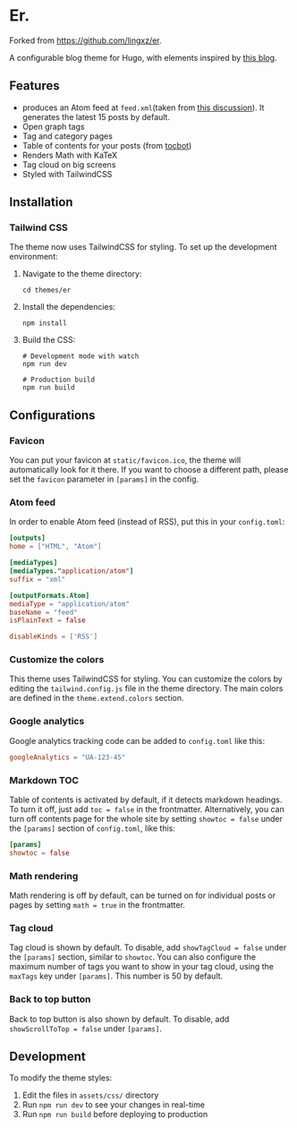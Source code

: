 # Er.

Forked from https://github.com/lingxz/er.

A configurable blog theme for Hugo, with elements inspired by [this blog](https://aranair.github.io/posts/).

## Features
- produces an Atom feed at `feed.xml`(taken from [this discussion](https://github.com/comfusion/after-dark/issues/32)). It generates the latest 15 posts by default.
- Open graph tags
- Tag and category pages
- Table of contents for your posts (from [tocbot](https://github.com/tscanlin/tocbot))
- Renders Math with KaTeX
- Tag cloud on big screens
- Styled with TailwindCSS

## Installation

### Tailwind CSS

The theme now uses TailwindCSS for styling. To set up the development environment:

1. Navigate to the theme directory:
   ```
   cd themes/er
   ```

2. Install the dependencies:
   ```
   npm install
   ```

3. Build the CSS:
   ```
   # Development mode with watch
   npm run dev

   # Production build
   npm run build
   ```

## Configurations

### Favicon

You can put your favicon at `static/favicon.ico`, the theme will automatically look for it there. If you want to choose a different path, please set the `favicon` parameter in `[params]` in the config.

### Atom feed

In order to enable Atom feed (instead of RSS), put this in your `config.toml`:

```toml
[outputs]
home = ["HTML", "Atom"]

[mediaTypes]
[mediaTypes."application/atom"]
suffix = "xml"

[outputFormats.Atom]
mediaType = "application/atom"
baseName = "feed"
isPlainText = false

disableKinds = ['RSS']
```
### Customize the colors

This theme uses TailwindCSS for styling. You can customize the colors by editing the `tailwind.config.js` file in the theme directory. The main colors are defined in the `theme.extend.colors` section.

### Google analytics

Google analytics tracking code can be added to `config.toml` like this:

```toml
googleAnalytics = "UA-123-45"
```

### Markdown TOC

Table of contents is activated by default, if it detects markdown headings. To turn it off, just add `toc = false` in the frontmatter. Alternatively, you can turn off contents page for the whole site by setting `showtoc = false` under the `[params]` section of `config.toml`, like this:
```toml
[params]
showtoc = false
```

### Math rendering

Math rendering is off by default, can be turned on for individual posts or pages by setting `math = true` in the frontmatter.

### Tag cloud

Tag cloud is shown by default. To disable, add `showTagCloud = false` under the `[params]` section, similar to `showtoc`. You can also configure the maximum number of tags you want to show in your tag cloud, using the `maxTags` key under `[params]`. This number is 50 by default.

### Back to top button

Back to top button is also shown by default. To disable, add `showScrollToTop = false` under `[params]`.

## Development

To modify the theme styles:

1. Edit the files in `assets/css/` directory
2. Run `npm run dev` to see your changes in real-time
3. Run `npm run build` before deploying to production
